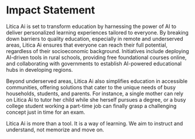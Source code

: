 # Impact Statement
Litica Ai is set to transform education by harnessing the power of AI to deliver personalized
learning experiences tailored to everyone. By breaking down barriers to quality education,
especially in remote and underserved areas, Litica Ai ensures that everyone can reach their
full potential, regardless of their socioeconomic background. Initiatives include deploying
AI-driven tools in rural schools, providing free foundational courses online, and
collaborating with governments to establish AI-powered educational hubs in developing
regions.

Beyond underserved areas, Litica Ai also simplifies education in accessible communities,
offering solutions that cater to the unique needs of busy households, students, and
parents. For instance, a single mother can rely on Litica Ai to tutor her child while she
herself pursues a degree, or a busy college student working a part-time job can finally grasp
a challenging concept just in time for an exam.

Litica Ai is more than a tool. It is a way of learning. We aim to instruct and understand, not
memorize and move on.
